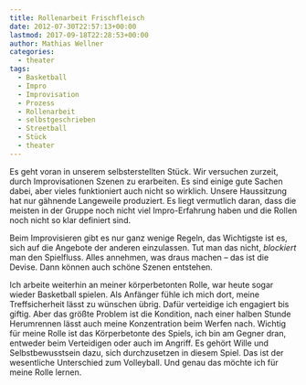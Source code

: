 ```yaml
---
title: Rollenarbeit Frischfleisch
date: 2012-07-30T22:57:13+00:00
lastmod: 2017-09-18T22:28:53+00:00
author: Mathias Wellner
categories:
  - theater
tags:
  - Basketball
  - Impro
  - Improvisation
  - Prozess
  - Rollenarbeit
  - selbstgeschrieben
  - Streetball
  - Stück
  - theater
---
```

Es geht voran in unserem selbsterstellten Stück. Wir versuchen zurzeit, durch Improvisationen Szenen zu erarbeiten. Es sind einige gute Sachen dabei, aber vieles funktioniert auch nicht so wirklich. Unsere Haussitzung hat nur gähnende Langeweile produziert. Es liegt vermutlich daran, dass die meisten in der Gruppe noch nicht viel Impro-Erfahrung haben und die Rollen noch nicht so klar definiert sind. 

Beim Improvisieren gibt es nur ganz wenige Regeln, das Wichtigste ist es, sich auf die Angebote der anderen einzulassen. Tut man das nicht, _blockiert_ man den Spielfluss. Alles annehmen, was draus machen &ndash; das ist die Devise. Dann können auch schöne Szenen entstehen. 

Ich arbeite weiterhin an meiner körperbetonten Rolle, war heute sogar wieder Basketball spielen. Als Anfänger fühle ich mich dort, meine Treffsicherheit lässt zu wünschen übrig. Dafür verteidige ich engagiert bis giftig. Aber das größte Problem ist die Kondition, nach einer halben Stunde Herumrennen lässt auch meine Konzentration beim Werfen nach. Wichtig für meine Rolle ist das Körperbetonte des Spiels, ich bin am Gegner dran, entweder beim Verteidigen oder auch im Angriff. Es gehört Wille und Selbstbewusstsein dazu, sich durchzusetzen in diesem Spiel. Das ist der wesentliche Unterschied zum Volleyball. Und genau das möchte ich für meine Rolle lernen.